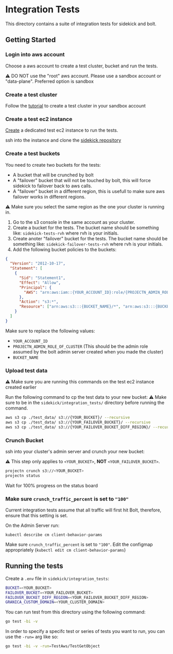 # Integration Tests

This directory contains a suite of integration tests for sidekick and bolt.

## Getting Started

### Login into aws account

Choose a aws account to create a test cluster, bucket and run the tests.

:warning: DO NOT use the "root" aws account. Please use a sandbox account or "data-plane". Preferred option is sandbox

### Create a test cluster

Follow the [tutorial](https://docs.google.com/document/d/1SK3gg7th5UbXQpzzhAgvms-Yq-IhHq6JRt8z_2gyoGg/edit#heading=h.bafob67q0tz0) to create a test cluster in your sandbox account

### Create a test ec2 instance

[Create](https://docs.google.com/document/d/1SK3gg7th5UbXQpzzhAgvms-Yq-IhHq6JRt8z_2gyoGg/edit#heading=h.b3g5yr5tcsus) a dedicated test ec2 instance to run the tests.

ssh into the instance and clone the [sidekick repository](https://github.com/project-n-oss/sidekick)

### Create a test buckets

You need to create two buckets for the tests:

- A bucket that will be crunched by bolt
- A "failover" bucket that will not be touched by bolt, this will force sidekick to failover back to aws calls.
- A "failover" bucket in a different region, this is usefull to make sure aws failover works in different regions.

:warning: Make sure you select the same region as the one your cluster is running in.

1. Go to the s3 console in the same account as your cluster.
2. Create a bucket for the tests. The bucket name should be something like: `sidekick-tests-rvh` where rvh is your initials.
3. Create anoter "failover" bucket for the tests. The bucket name should be something like: `sidekick-failover-tests-rvh` where rvh is your initials.
4. Add the following bucket policies to the buckets:

```json
{
  "Version": "2012-10-17",
  "Statement": [
    {
      "Sid": "Statement1",
      "Effect": "Allow",
      "Principal": {
        "AWS": "arn:aws:iam::{YOUR_ACCOUNT_ID}:role/{PROJECTN_ADMIN_ROLE_OF_CLUSTER}"
      },
      "Action": "s3:*",
      "Resource": ["arn:aws:s3:::{BUCKET_NAME}/*", "arn:aws:s3:::{BUCKET_NAME}"]
    }
  ]
}
```

Make sure to replace the following values:

- `YOUR_ACCOUNT_ID`
- `PROJECTN_ADMIN_ROLE_OF_CLUSTER` (This should be the admin role assumed by the bolt admin server created when you made the cluster)
- `BUCKET_NAME`

### Upload test data

:warning: Make sure you are running this commands on the test ec2 instance created earlier

Run the following command to cp the test data to your new bucket:
:warning: Make sure to be in the `sidekick/integration_tests/` directory before running the command.

```bash
aws s3 cp ./test_data/ s3://{YOUR_BUCKET}/ --recursive
aws s3 cp ./test_data/ s3://{YOUR_FAILOVER_BUCKET}/ --recursive
aws s3 cp ./test_data/ s3://{YOUR_FAILOVER_BUCKET_DIFF_REGION}/ --recursive
```

### Crunch Bucket

ssh into your cluster's admin server and crunch your new bucket:

:warning: This step only applies to `<YOUR_BUCKET>`, **NOT** `<YOUR_FAILOVER_BUCKET>`.

```bash
projectn crunch s3://<YOUR_BUCKET>
projectn status
```

Wait for 100% progress on the status board

### Make sure `crunch_traffic_percent` is set to `"100"`

Current integration tests assume that all traffic will first hit Bolt, therefore, ensure that this setting is set.

On the Admin Server run:

```
kubectl describe cm client-behavior-params
```

Make sure `crunch_traffic_percent` is set to `"100"`. Edit the configmap appropriately (`kubectl edit cm client-behavior-params`)

## Running the tests

Create a `.env` file in `sidekick/integration_tests`:

```bash
BUCKET=<YOUR_BUCKET>
FAILOVER_BUCKET=<YOUR_FAILOVER_BUCKET>
FAILOVER_BUCKET_DIFF_REGION=<YOUR_FAILOVER_BUCKET_DIFF_REGION>
GRANICA_CUSTOM_DOMAIN=<YOUR_CLUSTER_DOMAIN>
```

You can run test from this directory using the following command:

```bash
go test -bi -v
```

In order to specify a specifc test or series of tests you want to run, you can use the `-run=` arg like so:

```bash
go test -bi -v -run=TestAws/TestGetObject
```
